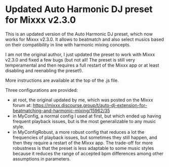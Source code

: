 # Updated Auto Harmonic DJ preset for Mixxx v2.3.0
This is an updated version of the Auto Harmonic DJ preset, which now works for Mixxx v2.3.0. It allows to beatmatch and also select musics based on their compatibility in line with harmonic mixing concepts.

I am not the original author, I just updated the preset to work with Mixxx v2.3.0 and fixed a few bugs (but not all! The preset is still very temperamental and then requires a full restart of the Mixxx app or at least disabling and reenabling the preset!).

More instructions are available at the top of the .js file.

Three configurations are provided:
* at root, the original updated by me, which was posted on the Mixxx forum at: https://mixxx.discourse.group/t/auto-dj-extension-for-beatmatching-and-harmonic-mixing/15962/35
* in MyConfig, a normal config I used at first, but which ended up having frequent playback issues, but is the most generalizable to any music style.
* in MyConfigRobust, a more robust config that reduces a lot the frequencies of playback issues, but sometimes they still happen, and then they require a restart of the Mixxx app. The trade-off for more robustness is that the preset is less adaptable to some music styles because it reduces the range of accepted bpm differences among other assumptions in parameters.
